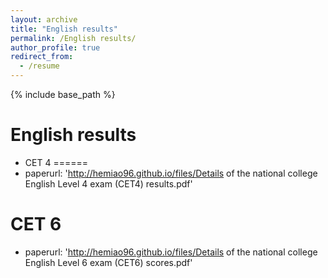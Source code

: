 ```yaml
---
layout: archive
title: "English results"
permalink: /English results/
author_profile: true
redirect_from:
  - /resume
---
```


{% include base_path %}

English results
======

* CET 4
======
* paperurl: 'http://hemiao96.github.io/files/Details of the national college English Level 4 exam (CET4) results.pdf'

CET 6
======
* paperurl: 'http://hemiao96.github.io/files/Details of the national college English Level 6 exam (CET6) scores.pdf'
